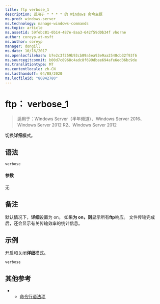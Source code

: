 ```yaml
---
title: ftp verbose_1
description: 适用于 * * * * 的 Windows 命令主题
ms.prod: windows-server
ms.technology: manage-windows-commands
ms.topic: article
ms.assetid: 59febc81-0b14-487e-8aa3-642f59d0b34f vhorne
author: coreyp-at-msft
ms.author: coreyp
manager: dongill
ms.date: 10/16/2017
ms.openlocfilehash: b7e2c3f259b93cb09a5ea93e9aa2548cb32f93f6
ms.sourcegitcommit: b00d7c8968c4adc8f699dbee694afe6ed36bc9de
ms.translationtype: MT
ms.contentlocale: zh-CN
ms.lasthandoff: 04/08/2020
ms.locfileid: "80842780"
---
```

# <a name="ftp-verbose_1"></a>ftp： verbose_1

>适用于：Windows Server（半年频道）、Windows Server 2016、Windows Server 2012 R2、Windows Server 2012

切换**详细**模式。   
## <a name="syntax"></a>语法  
```  
verbose  
```  
#### <a name="parameters"></a>参数  
无  
## <a name="remarks"></a>备注  
默认情况下，**详细**设置为 on。  如果**为 on，则**显示所有**ftp**响应。  文件传输完成后，还会显示有关传输效率的统计信息。  
## <a name="examples"></a><a name=BKMK_Examples></a>示例  
开启和关闭**详细**模式。  
```  
verbose  
```  
## <a name="additional-references"></a>其他参考  
-   - [命令行语法项](command-line-syntax-key.md)  
